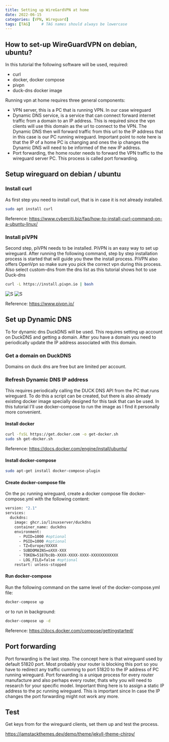 ```yaml
---
title: Setting up WireGardVPN at home
date: 2022-06-15
categories: [VPN, Wireguard]
tags: [TAG]     # TAG names should always be lowercase
---
```


## How to set-up WireGuardVPN on debian, ubuntu?

In this tutorial the following software will be used, required:
* curl
* docker, docker compose
* pivpn
* duck-dns docker image

Running vpn at home requires three general components:
* VPN server, this is a PC that is running VPN. In our case wireguard 
* Dynamic DNS service, is a service that can connect forward internet traffic from a domain to an IP address. This is required since the vpn clients will use this domain as the url to connect to the VPN. The Dynamic DNS then will forward traffic from this url to the IP address that in this case is our PC running wireguard. Important point to note here is that the IP of a home PC is changing and ones the ip changes the Dynamic DNS will need to be informed of the new IP address. 
* Port forwarding, the home router needs to forward the VPN traffic to the wireguard server PC. This process is called port forwarding.

## Setup wireguard on debian / ubuntu

### Install curl
As first step you need to install curl, that is in case it is not already installed.   
```sh
sudo apt install curl
```
Reference: https://www.cyberciti.biz/faq/how-to-install-curl-command-on-a-ubuntu-linux/

### Install piVPN
Second step, piVPN needs to be installed. PiVPN is an easy way to set up wireguard. After running the following command, step by step installation process is started that will guide you thew the install process. PiVPN also offers OpenVpn so make sure you pick the correct vpn during this process. Also select custom-dns from the dns list as this tutorial shows hot to use Duck-dns
```sh
curl -L https://install.pivpn.io | bash
```
![S](../_site/assets/img/2022-06-15-TITLE/dns_provider.png)
![S](../_site/assets/img/2022-06-15-TITLE/installation_mode.png)

Reference: https://www.pivpn.io/

## Set up Dynamic DNS
To for dynamic dns DuckDNS will be used. This requires setting up account on DuckDNS and getting a domain. After you have a domain you need to periodically update the IP address associated with this domain.

### Get a domain on DuckDNS
Domains on duck dns are free but are limited per account. 
<!-- TODO register an account on duck dns -->
<!-- TODO get domain on duck dns -->

### Refresh Dynamic DNS IP address

This requires periodically calling the DUCK DNS API from the PC that runs wireguard. To do this a script can be created, but there is also already existing docker image specially designed for this task that can be used. In this tutorial I'll use docker-compose to run the image as I find it personally more convenient. 

#### Install docker

```sh
curl -fsSL https://get.docker.com -o get-docker.sh
sudo sh get-docker.sh
```
Reference: https://docs.docker.com/engine/install/ubuntu/

#### Install docker-compose

```sh 
sudo apt-get install docker-compose-plugin
```

#### Create docker-compose file

On the pc running wireguard, create a docker compose file 
docker-compose.yml with the following content:
```sh
version: "2.1"
services:
  duckdns:
    image: ghcr.io/linuxserver/duckdns
    container_name: duckdns
    environment:
      - PUID=1000 #optional
      - PGID=1000 #optional
      - TZ=Europe/XXXXX
      - SUBDOMAINS=oXXX-XXX
      - TOKEN=5187bc8b-XXXX-XXXX-XXXX-XXXXXXXXXXXX
      - LOG_FILE=false #optional
    restart: unless-stopped
```

#### Run docker-compose

Run the following command on the same level of the docker-compose.yml file:
```sh
docker-compose up
```
or to run in background:
```sh
docker-compose up -d
```
Reference: https://docs.docker.com/compose/gettingstarted/

## Port forwarding

Port forwarding is the last step. The concept here is that wireguard used by default 51820 port. Most probably your router is blocking this port so you have to redirect any traffic cumming to port 51820 to the IP address of PC running wireguard. Port forwarding is a unique process for every router manufacture and also perhaps every router, thats why you will need to research for your specific model. Important thing here is to assign a static IP address to the pc running wireguard. This is important since In case the IP changes the port forwarding might not work any more.

## Test

Get keys from for the wireguard clients, set them up and test the process. 
<!-- tutorial on getting keys -->

https://jamstackthemes.dev/demo/theme/jekyll-theme-chirpy/